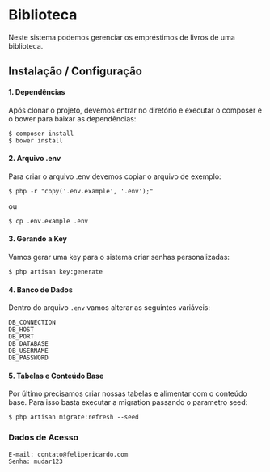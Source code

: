 # Biblioteca

Neste sistema podemos gerenciar os empréstimos de livros de uma biblioteca.


## Instalação / Configuração

#### 1. Dependências
Após clonar o projeto, devemos entrar no diretório e executar o composer e o bower para baixar as dependências:
```shell
$ composer install
$ bower install
```

#### 2. Arquivo .env
Para criar o arquivo .env devemos copiar o arquivo de exemplo:
```
$ php -r "copy('.env.example', '.env');"
```
ou
```
$ cp .env.example .env
```

#### 3. Gerando a Key
Vamos gerar uma key para o sistema criar senhas personalizadas:
```
$ php artisan key:generate
```

#### 4. Banco de Dados
Dentro do arquivo `.env` vamos alterar as seguintes variáveis:
```
DB_CONNECTION
DB_HOST
DB_PORT
DB_DATABASE
DB_USERNAME
DB_PASSWORD
```

#### 5. Tabelas e Conteúdo Base
Por último precisamos criar nossas tabelas e alimentar com o conteúdo base. Para isso basta executar a migration passando o parametro seed:
```
$ php artisan migrate:refresh --seed
```

### Dados de Acesso
```
E-mail: contato@felipericardo.com
Senha: mudar123
```
